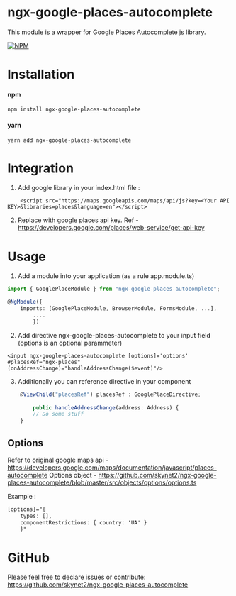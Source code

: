 # ngx-google-places-autocomplete
This module is a wrapper for Google Places Autocomplete js library.

[![NPM](https://nodei.co/npm/ngx-google-places-autocomplete.png)](https://nodei.co/npm/ngx-google-places-autocomplete/)

# Installation
#### npm
```
npm install ngx-google-places-autocomplete
```
#### yarn
```
yarn add ngx-google-places-autocomplete
```
# Integration
1. Add google library in your index.html file : 
```
    <script src="https://maps.googleapis.com/maps/api/js?key=<Your API KEY>&libraries=places&language=en"></script>
```
2. Replace <You API KEY> with google places api key. Ref - https://developers.google.com/places/web-service/get-api-key

# Usage
1. Add a module into your application (as a rule app.module.ts)
```ts
import { GooglePlaceModule } from "ngx-google-places-autocomplete";

@NgModule({
    imports: [GooglePlaceModule, BrowserModule, FormsModule, ...],
        ....
        })
```
2. Add directive ngx-google-places-autocomplete to your input field (options is an optional parammeter)
```
<input ngx-google-places-autocomplete [options]='options' #placesRef="ngx-places" (onAddressChange)="handleAddressChange($event)"/>
```
3. Additionally you can reference directive in your component
```ts
    @ViewChild("placesRef") placesRef : GooglePlaceDirective;
    
        public handleAddressChange(address: Address) {
        // Do some stuff
    }
```

## Options
Refer to original google maps api - https://developers.google.com/maps/documentation/javascript/places-autocomplete
Options object - https://github.com/skynet2/ngx-google-places-autocomplete/blob/master/src/objects/options/options.ts

Example : 
```html  
[options]="{
    types: [],
    componentRestrictions: { country: 'UA' }
    }"
```

# GitHub
Please feel free to declare issues or contribute: https://github.com/skynet2/ngx-google-places-autocomplete
